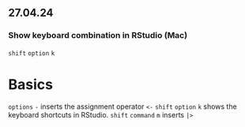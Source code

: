 



## 27.04.24

### Show keyboard combination in RStudio (Mac)

`shift` `option` `k`



# Basics

`options` `-` inserts the assignment operator `<-`
`shift` `option` `k` shows the keyboard shortcuts in RStudio.
`shift` `command` `m` inserts `|>` 

